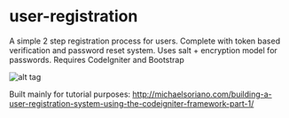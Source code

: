 # user-registration

A simple 2 step registration process for users. Complete with token based verification and password reset system. Uses salt + encryption model for passwords. Requires CodeIgniter and Bootstrap

![alt tag](http://i1.wp.com/michaelsoriano.com/wp-content/uploads/2015/08/user-registration.png)

Built mainly for tutorial purposes: http://michaelsoriano.com/building-a-user-registration-system-using-the-codeigniter-framework-part-1/
